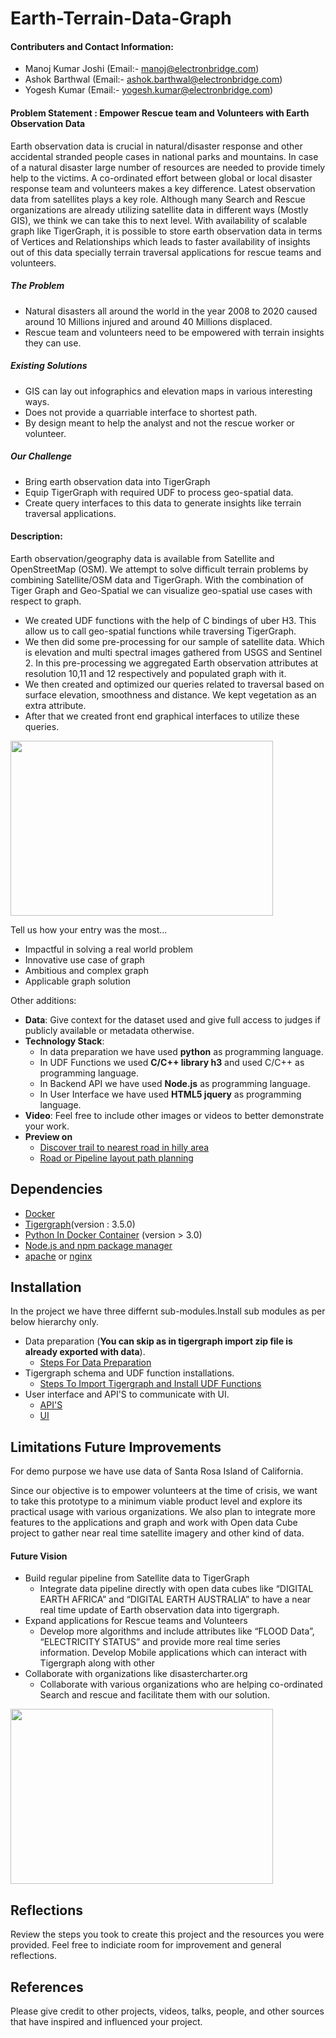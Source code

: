 
# Earth-Terrain-Data-Graph

#### Contributers and Contact Information: 

- Manoj Kumar Joshi (Email:- manoj@electronbridge.com)
- Ashok Barthwal (Email:- ashok.barthwal@electronbridge.com)
- Yogesh Kumar (Email:- yogesh.kumar@electronbridge.com)

#### Problem Statement : Empower Rescue team and Volunteers with Earth Observation Data

Earth observation data is crucial in natural/disaster response and other accidental stranded people cases in national parks and mountains. In case of a natural disaster large number of resources are needed to provide timely help to the victims. A co-ordinated effort between global or local disaster response team and volunteers makes a key difference. Latest observation data from satellites plays a key role. Although many Search and Rescue organizations are already utilizing satellite data in different ways (Mostly GIS), we think we can take this to next level. With availability of scalable graph like TigerGraph, it is possible to store earth observation data in terms of Vertices and Relationships which leads to faster availability of insights out of this data specially terrain traversal applications for rescue teams and volunteers.

##### The Problem
- Natural disasters all around the world in the year 2008 to 2020 caused around 10 Millions injured and around 40 Millions displaced.
- Rescue team and volunteers need to be empowered with terrain insights they can use.


##### Existing Solutions
- GIS can lay out infographics and elevation maps in various interesting ways.
- Does not provide a quarriable interface to shortest path.
- By design meant to help the analyst and not the rescue worker or volunteer.


##### Our Challenge
- Bring earth observation data into TigerGraph
- Equip TigerGraph with required UDF to process geo-spatial data.
- Create query interfaces to this data to generate insights like terrain traversal applications.

#### Description: 

Earth observation/geography data is available from Satellite and OpenStreetMap (OSM). We attempt to solve difficult terrain problems by combining Satellite/OSM data and TigerGraph. With the combination of Tiger Graph and Geo-Spatial we can visualize geo-spatial use cases with respect to graph.

- We created UDF functions with the help of C bindings of uber H3. This allow us to call geo-spatial functions while traversing TigerGraph.
- We then did some pre-processing for our sample of satellite data. Which is elevation and multi spectral images gathered from USGS and Sentinel 2. In this pre-processing we aggregated Earth observation attributes at resolution 10,11 and 12 respectively and populated graph with it.
- We then created and optimized our queries related to traversal based on surface elevation, smoothness and distance. We kept vegetation as an extra attribute.
- After that we created front end graphical interfaces to utilize these queries.
<img src="https://github.com/ElectronBridge/Earth-Terrain-Data-Graph/blob/main/User_Interface/Frontend/assets/img/screenshots/Screenshot5.png" width="420px" height="280px"/>


Tell us how your entry was the most...					

- Impactful in solving a real world problem 
- Innovative use case of graph
- Ambitious and complex graph
- Applicable graph solution 

Other additions: 

 - **Data**: Give context for the dataset used and give full access to judges if publicly available or metadata otherwise. 
 - **Technology Stack**: 
    - In data preparation we have used **python** as programming language. 
    - In UDF Functions we used  **C/C++ library h3** and used C/C++ as programming language. 
    - In Backend API we have used **Node.js** as programming language. 
    - In User Interface we have used **HTML5 jquery** as programming language. 
 - **Video**: Feel free to include other images or videos to better demonstrate your work.
 - **Preview on**
    - [Discover trail to nearest road in hilly area](https://demo.electronbridge.com/os/TigerGraphEB/)
    - [Road or Pipeline layout path planning](https://demo.electronbridge.com/os/TigerGraphEB/trailroad.html)

## Dependencies

  * [Docker](https://docs.docker.com/engine/install/)
  * [Tigergraph](https://docs.tigergraph.com/tigergraph-server/current/getting-started/docker)(version : 3.5.0)
  * [Python In Docker Container](https://docs.docker.com/engine/install/) (version > 3.0)
  * [Node.js and npm package manager](https://nodejs.org/en/download/)   
  * [apache](https://httpd.apache.org/docs/2.4/install.html) or [nginx](https://www.nginx.com/resources/wiki/start/topics/tutorials/install/)  
  


## Installation

In the project we have three differnt sub-modules.Install sub modules as per below hierarchy only.

- Data preparation (**You can skip as in tigergraph import zip file is already exported with data**).
  - [Steps For Data Preparation](https://github.com/ElectronBridge/Earth-Terrain-Data-Graph/tree/main/data_generation)
- Tigergraph schema and UDF function installations.
  - [Steps To Import Tigergraph and Install UDF Functions](https://github.com/ElectronBridge/Earth-Terrain-Data-Graph/tree/main/src)
- User interface and API'S to communicate with UI.
  - [API'S](https://github.com/ElectronBridge/Earth-Terrain-Data-Graph/tree/main/User_Interface/Backend)
  - [UI](https://github.com/ElectronBridge/Earth-Terrain-Data-Graph/tree/main/User_Interface/Frontend)



## Limitations Future Improvements

For demo purpose we have use data of Santa Rosa Island of California.

Since our objective is to empower volunteers at the time of crisis, we want to take this prototype to a minimum viable product level and explore its practical usage with various organizations.
We also plan to integrate more features to the applications and graph and work with Open data Cube project to gather near real time satellite imagery and other kind of data.

#### Future Vision 
- Build regular pipeline from Satellite data to TigerGraph 
  - Integrate data pipeline directly with open data cubes like “DIGITAL EARTH AFRICA” and “DIGITAL EARTH AUSTRALIA” to have a near real time update of Earth observation data into tigergraph.
- Expand applications for Rescue teams and Volunteers
  - Develop more algorithms and include attributes like “FLOOD Data”, “ELECTRICITY STATUS” and provide more real time series information.
Develop Mobile applications which can interact with Tigergraph along with other 
- Collaborate with organizations like disastercharter.org
  - Collaborate with various organizations who are helping co-ordinated Search and rescue and facilitate them with our solution.
<img src="https://github.com/ElectronBridge/Earth-Terrain-Data-Graph/blob/main/User_Interface/Frontend/assets/img/screenshots/Screenshot6.png" width="420px" height="280px"/>


## Reflections

Review the steps you took to create this project and the resources you were provided. Feel free to indiciate room for improvement and general reflections.

## References

Please give credit to other projects, videos, talks, people, and other sources that have inspired and influenced your project. 
